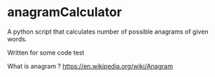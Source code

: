 # anagramCalculator
A python script that calculates number of possible anagrams of given words.

Written for some code test

What is anagram ?
https://en.wikipedia.org/wiki/Anagram
